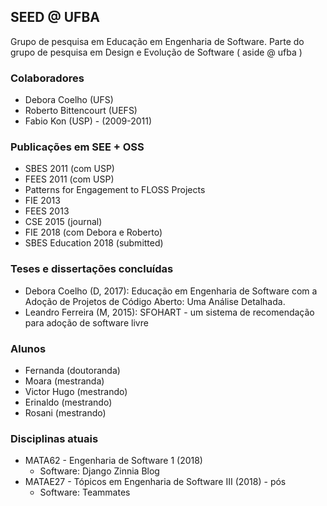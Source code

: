 SEED @ UFBA
-----------

Grupo de pesquisa em Educação em Engenharia de Software. Parte do grupo de pesquisa em Design e Evolução de Software ( aside @ ufba )

### Colaboradores

+ Debora Coelho (UFS)
+ Roberto Bittencourt (UEFS)
+ Fabio Kon (USP) - (2009-2011)

### Publicações em SEE + OSS

* SBES 2011 (com USP)
* FEES 2011 (com USP)
* Patterns for Engagement to FLOSS Projects
* FIE 2013 
* FEES 2013
* CSE 2015 (journal)
* FIE 2018 (com Debora e Roberto)
* SBES Education 2018 (submitted)

### Teses e dissertações concluídas

* Debora Coelho (D, 2017): Educação em Engenharia de Software com a Adoção de Projetos de Código Aberto: Uma Análise Detalhada.
* Leandro Ferreira (M, 2015): SFOHART - um sistema de recomendação para adoção de software livre


### Alunos

+ Fernanda (doutoranda)
+ Moara (mestranda)
+ Victor Hugo (mestrando)
+ Erinaldo (mestrando)
+ Rosani (mestrando)


### Disciplinas atuais

+ MATA62 - Engenharia de Software 1 (2018)
   - Software: Django Zinnia Blog 
+ MATAE27 - Tópicos em Engenharia de Software III (2018) - pós
   - Software: Teammates



 
